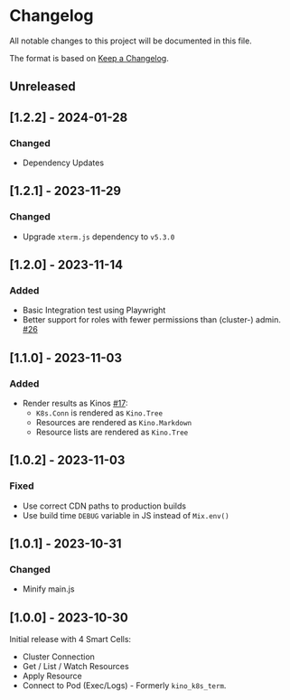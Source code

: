 # Changelog

All notable changes to this project will be documented in this file.

The format is based on [Keep a Changelog](https://keepachangelog.com/en/1.0.0/).

## Unreleased

<!-- Add your changelog entry to the relevant subsection -->

<!-- ### Added | Changed | Deprecated | Removed | Fixed | Security -->

<!--------------------- Don't add new entries after this line --------------------->

## [1.2.2] - 2024-01-28

### Changed

- Dependency Updates

## [1.2.1] - 2023-11-29

### Changed

- Upgrade `xterm.js` dependency to `v5.3.0`

## [1.2.0] - 2023-11-14

### Added

- Basic Integration test using Playwright
- Better support for roles with fewer permissions than (cluster-) admin. [#26](https://github.com/mruoss/kino_k8s/issues/26)

## [1.1.0] - 2023-11-03

### Added

- Render results as Kinos [#17](https://github.com/mruoss/kino_k8s/issues/17):
  - `K8s.Conn` is rendered as `Kino.Tree`
  - Resources are rendered as `Kino.Markdown`
  - Resource lists are rendered as `Kino.Tree`

## [1.0.2] - 2023-11-03

### Fixed

- Use correct CDN paths to production builds
- Use build time `DEBUG` variable in JS instead of `Mix.env()`

## [1.0.1] - 2023-10-31

### Changed

- Minify main.js

## [1.0.0] - 2023-10-30

Initial release with 4 Smart Cells:

- Cluster Connection
- Get / List / Watch Resources
- Apply Resource
- Connect to Pod (Exec/Logs) - Formerly `kino_k8s_term`.
